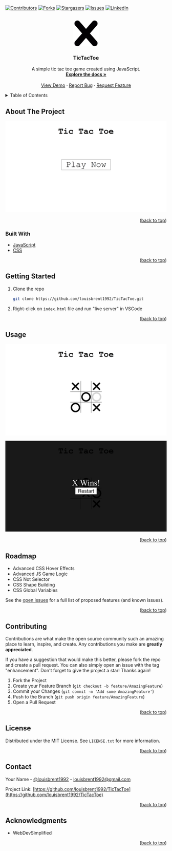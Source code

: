 <div id="top"></div>
<!--
*** Thanks for checking out the Best-README-Template. If you have a suggestion
*** that would make this better, please fork the repo and create a pull request
*** or simply open an issue with the tag "enhancement".
*** Don't forget to give the project a star!
*** Thanks again! Now go create something AMAZING! :D
-->



<!-- PROJECT SHIELDS -->
<!--
*** I'm using markdown "reference style" links for readability.
*** Reference links are enclosed in brackets [ ] instead of parentheses ( ).
*** See the bottom of this document for the declaration of the reference variables
*** for contributors-url, forks-url, etc. This is an optional, concise syntax you may use.
*** https://www.markdownguide.org/basic-syntax/#reference-style-links
-->
[![Contributors][contributors-shield]][contributors-url]
[![Forks][forks-shield]][forks-url]
[![Stargazers][stars-shield]][stars-url]
[![Issues][issues-shield]][issues-url]
[![LinkedIn][linkedin-shield]][linkedin-url]



<!-- PROJECT LOGO -->
<br />
<div align="center">
  <a href="https://github.com/louisbrent1992/TicTacToe">
    <img src="images/x-icon.png" alt="Logo" width="80" height="80">
  </a>

<h3 align="center">TicTacToe</h3>

  <p align="center">
    A simple tic tac toe game created using JavaScript.
    <br />
    <a href="https://github.com/louisbrent1992/TicTacToe"><strong>Explore the docs »</strong></a>
    <br />
    <br />
    <a href="https://github.com/louisbrent1992/TicTacToe">View Demo</a>
    ·
    <a href="https://github.com/louisbrent1992/TicTacToe/issues">Report Bug</a>
    ·
    <a href="https://github.com/louisbrent1992/TicTacToe/issues">Request Feature</a>
  </p>
</div>



<!-- TABLE OF CONTENTS -->
<details>
  <summary>Table of Contents</summary>
  <ol>
    <li>
      <a href="#about-the-project">About The Project</a>
      <ul>
        <li><a href="#built-with">Built With</a></li>
      </ul>
    </li>
    <li>
      <a href="#getting-started">Getting Started</a>
      <ul>
        <li><a href="#prerequisites">Prerequisites</a></li>
        <li><a href="#installation">Installation</a></li>
      </ul>
    </li>
    <li><a href="#usage">Usage</a></li>
    <li><a href="#roadmap">Roadmap</a></li>
    <li><a href="#contributing">Contributing</a></li>
    <li><a href="#license">License</a></li>
    <li><a href="#contact">Contact</a></li>
    <li><a href="#acknowledgments">Acknowledgments</a></li>
  </ol>
</details>



<!-- ABOUT THE PROJECT -->
## About The Project

[![Product Name Screen Shot][product-screenshot]]()

<p align="right">(<a href="#top">back to top</a>)</p>


### Built With

* [JavaScript](https://javascript.com/)
* [CSS](https://developer.mozilla.org/en-US/docs/Web/CSS)

<p align="right">(<a href="#top">back to top</a>)</p>


<!-- GETTING STARTED -->
## Getting Started

1. Clone the repo
   ```sh
   git clone https://github.com/louisbrent1992/TicTacToe.git
   ```
2. Right-click on `index.html` file and run "live server" in VSCode

<p align="right">(<a href="#top">back to top</a>)</p>



<!-- USAGE EXAMPLES -->
## Usage

[![Product Name Screen Shot][product-screenshot2]]()

[![Product Name Screen Shot][product-screenshot3]]()


<p align="right">(<a href="#top">back to top</a>)</p>



<!-- ROADMAP -->
## Roadmap

* Advanced CSS Hover Effects
* Advanced JS Game Logic
* CSS Not Selector
* CSS Shape Building
* CSS Global Variables

See the [open issues](https://github.com/louisbrent1992/TicTacToe/issues) for a full list of proposed features (and known issues).

<p align="right">(<a href="#top">back to top</a>)</p>



<!-- CONTRIBUTING -->
## Contributing

Contributions are what make the open source community such an amazing place to learn, inspire, and create. Any contributions you make are **greatly appreciated**.

If you have a suggestion that would make this better, please fork the repo and create a pull request. You can also simply open an issue with the tag "enhancement".
Don't forget to give the project a star! Thanks again!

1. Fork the Project
2. Create your Feature Branch (`git checkout -b feature/AmazingFeature`)
3. Commit your Changes (`git commit -m 'Add some AmazingFeature'`)
4. Push to the Branch (`git push origin feature/AmazingFeature`)
5. Open a Pull Request

<p align="right">(<a href="#top">back to top</a>)</p>



<!-- LICENSE -->
## License

Distributed under the MIT License. See `LICENSE.txt` for more information.

<p align="right">(<a href="#top">back to top</a>)</p>



<!-- CONTACT -->
## Contact

Your Name - [@louisbrent1992](https://twitter.com/louisbrent1992) - louisbrent1992@gmail.com

Project Link: [https://github.com/louisbrent1992/TicTacToe](https://github.com/louisbrent1992/TicTacToe)

<p align="right">(<a href="#top">back to top</a>)</p>



<!-- ACKNOWLEDGMENTS -->
## Acknowledgments

* WebDevSimplified

<p align="right">(<a href="#top">back to top</a>)</p>



<!-- MARKDOWN LINKS & IMAGES -->
<!-- https://www.markdownguide.org/basic-syntax/#reference-style-links -->
[contributors-shield]: https://img.shields.io/github/contributors/louisbrent1992/TicTacToe.svg?style=for-the-badge
[contributors-url]: https://github.com/louisbrent1992/TicTacToe/graphs/contributors
[forks-shield]: https://img.shields.io/github/forks/louisbrent1992/TicTacToe.svg?style=for-the-badge
[forks-url]: https://github.com/louisbrent1992/TicTacToe/network/members
[stars-shield]: https://img.shields.io/github/stars/louisbrent1992/TicTacToe.svg?style=for-the-badge
[stars-url]: https://github.com/louisbrent1992/TicTacToe/stargazers
[issues-shield]: https://img.shields.io/github/issues/louisbrent1992/TicTacToe.svg?style=for-the-badge
[issues-url]: https://github.com/louisbrent1992/TicTacToe/issues
[license-shield]: https://img.shields.io/github/license/louisbrent1992/TicTacToe.svg?style=for-the-badge
[license-url]: https://github.com/louisbrent1992/TicTacToe/blob/master/LICENSE.txt
[linkedin-shield]: https://img.shields.io/badge/-LinkedIn-black.svg?style=for-the-badge&logo=linkedin&colorB=555
[linkedin-url]: https://linkedin.com/in/louis-brent
[product-screenshot]: images/screenshot-1.png
[product-screenshot2]: images/screenshot-2.png
[product-screenshot3]: images/screenshot-3.png
